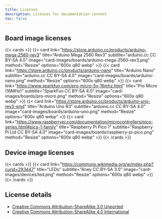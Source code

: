 ```yaml
---
title: Licenses
description: Licenses for documentation content
toc: false
---
```


## Board image licenses

{{< cards >}}
{{< card link="https://store.arduino.cc/products/arduino-mega-2560-rev3" title="Arduino Mega 2560 Rev3" subtitle="arduino.cc CC BY-SA 4.0" image="card-images/boards/arduino-mega-2560-rev3.png" method="Resize" options="600x q80 webp" >}}
{{< card link="https://store.arduino.cc/products/arduino-nano" title="Arduino Nano" subtitle="arduino.cc CC BY-SA 4.0" image="card-images/boards/arduino-nano.png" method="Resize" options="600x q80 webp" >}}
{{< card link="https://www.sparkfun.com/pro-micro-5v-16mhz.html" title="Pro Micro (16MHz)" subtitle="SparkFun CC BY-SA 4.0" image="card-images/boards/pro-micro.png" method="Resize" options="600x q80 webp" >}}
{{< card link="https://store.arduino.cc/products/arduino-uno-rev3-smd" title="Arduino Uno R3" subtitle="arduino.cc CC BY-SA 4.0" image="card-images/boards/arduino-uno.png" method="Resize" options="600x q80 webp" >}}
{{< card link="https://www.raspberrypi.com/documentation/microcontrollers/pico-series.html#pico-1-family" title="Raspberry Pi Pico 1" subtitle="Raspberry Pi Ltd CC BY-SA 4.0" image="card-images/boards/raspberry-pi-pico.png" method="Resize" options="600x q80 webp" >}}
{{< /cards >}}

## Device image licenses

{{< cards >}}
{{< card link="https://commons.wikimedia.org/w/index.php?curid=293447" title="LEDs" subtitle="Aney CC BY-SA 3.0" image="card-images/devices/led.png" method="Resize" options="600x q80 webp" >}}
{{< /cards >}}

## License details

- [Creative Commons Attribution-ShareAlike 3.0 Unported](https://creativecommons.org/licenses/by-sa/3.0/deed.en)
- [Creative Commons Attribution-ShareAlike 4.0 International](https://creativecommons.org/licenses/by-sa/4.0/deed.en)
